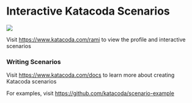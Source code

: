 # Interactive Katacoda Scenarios

[![](http://shields.katacoda.com/katacoda/rami/count.svg)](https://www.katacoda.com/rami "Get your profile on Katacoda.com")

Visit https://www.katacoda.com/rami to view the profile and interactive scenarios

### Writing Scenarios
Visit https://www.katacoda.com/docs to learn more about creating Katacoda scenarios

For examples, visit https://github.com/katacoda/scenario-example
